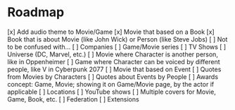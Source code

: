 # Roadmap

[x] Add audio theme to Movie/Game
[x] Movie that based on a Book
[x] Book that is about Movie (like John Wick) or Person (like Steve Jobs)
[ ] Not to be confused with...
[ ] Companies
[ ] Game/Movie series
[ ] TV Shows
[ ] Universe (DC, Marvel, etc.)
[ ] Movie where Character is another person, like in Oppenheimer
[ ] Game where Character can be voiced by different people, like V in Cyberpunk 2077
[ ] Movie that based on Event
[ ] Quotes from Movies by Characters
[ ] Quotes about Events by People
[ ] Awards concept: Game, Movie; showing it on Game/Movie page, by the actor if applicable
[ ] Locations
[ ] YouTube shows
[ ] Multiple covers for Movie, Game, Book, etc.
[ ] Federation
[ ] Extensions
